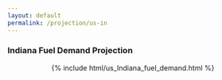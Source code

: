 ```yaml
---
layout: default
permalink: /projection/us-in
---
```


### Indiana Fuel Demand Projection

<p align="center">
    {% include html/us_Indiana_fuel_demand.html %}
</p>
